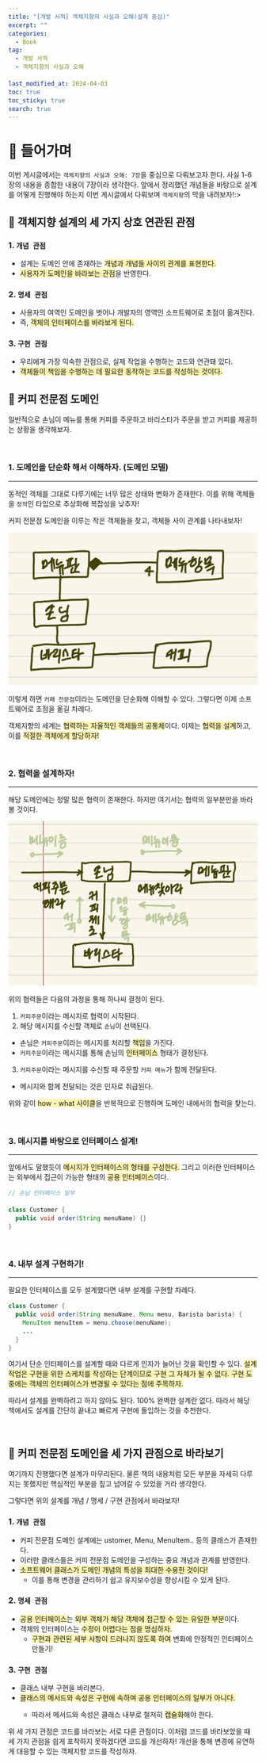 ```yaml
---
title: "[개발 서적] 객체지향의 사실과 오해(설계 중심)"
excerpt: ""
categories:
  - Book
tag:
  - 개발 서적
  - 객체지향의 사실과 오해

last_modified_at: 2024-04-03
toc: true
toc_sticky: true
search: true
---
```


# 🔗 들어가며
이번 게시글에서는 `객체지향의 사실과 오해: 7장`을 중심으로 다뤄보고자 한다. 사실 1-6장의 내용을 종합한 내용이 7장이라 생각한다. 앞에서 정리했던 개념들을 바탕으로 설계를 어떻게 진행해야 하는지 이번 게시글에서 다뤄보며 `객체지향`의 막을 내려보자!:>

## 🔗 객체지향 설계의 세 가지 상호 연관된 관점

### 1. `개념 관점`

- 설계는 도메인 안에 존재하는 <span style = "background-color:#fff5b1">개념과 개념들 사이의 관계를 표현한다.</span>
- <span style = "background-color:#fff5b1">사용자가 도메인을 바라보는 관점</span>을 반영한다.

### 2. `명세 관점`

- 사용자의 여역인 도메인을 벗어나 개발자의 영역인 소프트웨어로 초점이 옮겨진다.
- 즉, <span style = "background-color:#fff5b1">객체의 인터페이스를 바라보게 된다.</span>

### 3. `구현 관점`

- 우리에게 가장 익숙한 관점으로, 실제 작업을 수행하는 코드와 연관돼 있다.
- <span style = "background-color:#fff5b1">객체들이 책임을 수행하는 데 필요한 동작하는 코드를 작성하는 것이다.</span>

## 🔗 커피 전문점 도메인

일반적으로 손님이 메뉴를 통해 커피를 주문하고 바리스타가 주문을 받고 커피를 제공하는 상황을 생각해보자.

<br>

### 1. 도메인을 단순화 해서 이해하자. (도메인 모델)

----------------------------

동적인 객체를 그대로 다루기에는 너무 많은 상태와 변화가 존재한다. 이를 위해 객체들을 `정적`인 타입으로 추상화해 복잡성을 낮추자!

커피 전문점 도메인을 이루는 작은 객체들을 찾고, 객체들 사이 관계를 나타내보자!

![도메인 모델](/assets/images/doamin_model.jpeg)

이렇게 하면 `커페 전문점`이라는 도메인을 단순화해 이해할 수 있다. 그렇다면 이제 소프트웨어로 초점을 옮길 차례다. 

객체지향의 세계는 <span style = "background-color:#fff5b1">협력하는 자율적인 객체들의 공통체</span>이다. 이제는 <span style = "background-color:#fff5b1">협력을 설계</span>하고, 이를 <span style = "background-color:#fff5b1">적절한 객체에게 할당하자!</span>

<br>

### 2. 협력을 설계하자!

-------------------

해당 도메인에는 정말 많은 협력이 존재한다. 하지만 여기서는 협력의 일부분만을 바라볼 것이다. 

![메시지를 통한 협력](/assets/images/message.jpeg)

위의 협력들은 다음의 과정을 통해 하나씨 결정이 된다.

1. `커피주문`이라는 메시지로 협력이 시작된다.
2. 해당 메시지를 수신할 객체로 `손님`이 선택된다.
  - 손님은 `커피주문`이라는 메시지를 처리할 <span style = "background-color:#fff5b1">책임</span>을 가진다.
  - `커피주문`이라는 메시지를 통해 손님의 <span style = "background-color:#fff5b1">인터페이스</span> 형태가 결정된다.
3. `커피주문`이라는 메시지를 수신할 때 주문할 `커피 메뉴`가 함께 전달된다.
  - 메시지와 함께 전달되는 것은 인자로 취급된다.

위와 같이 <span style = "background-color:#fff5b1">how - what 사이클</span>을 반복적으로 진행하며 도메인 내에서의 협력을 찾는다.

<br>

### 3. 메시지를 바탕으로 인터페이스 설계!

-----------------

앞에서도 말했듯이 <span style = "background-color:#fff5b1"> 메시지가 인터페이스의 형태를 구성한다.</span> 그리고 이러한 인터페이스는 외부에서 접근이 가능한 형태의 <span style = "background-color:#fff5b1">공용 인터페이스</span>이다.

```java
// 손님 인터페이스 일부

class Customer {
  public void order(String menuName) {}
}

```

<br>

### 4. 내부 설계 구현하기!

------------

필요한 인터페이스를 모두 설계했다면 내부 설계를 구현할 차례다.

```java
class Customer {
  public void order(String menuName, Menu menu, Barista barista) {
    MenuItem menuItem = menu.choose(menuName);
    ...
  }
}
```

여기서 단순 인터페이스를 설계할 때와 다르게 인자가 늘어난 것을 확인할 수 있다. <span style = "background-color:#fff5b1">설계 작업은 구현을 위한 스케치를 작성하는 단계이므로 구현 그 자체가 될 수 없다. 구현 도중에는 객체의 인터페이스가 변경될 수 있다는 점에 주목하자.</span>

따라서 설계를 완벽하려고 하지 않아도 된다. 100% 완벽한 설계란 없다. 따라서 해당 책에서도 설계를 간단히 끝내고 빠르게 구현에 돌입하는 것을 추천한다.

<br>

## 🔗 커피 전문점 도메인을 세 가지 관점으로 바라보기

여기까지 진행했다면 설계가 마무리된다. 물론 책의 내용처럼 모든 부분을 자세히 다루지는 못했지만 핵심적인 부분을 짚고 넘어갈 수 있었을 거라 생각한다.

그렇다면 위의 설계를 개념 / 명세 / 구현 관점에서 바라보자!

### 1. `개념 관점`

- 커피 전문점 도메인 설계에는 ustomer, Menu, MenuItem.. 등의 클래스가 존재한다.
- 이러한 클래스들은 커피 전문점 도메인을 구성하는 중요 개념과 관계를 반영한다.
- <span style = "background-color:#fff5b1">소프트웨어 클래스가 도메인 개념의 특성을 최대한 수용한 것이다!</span>
  - 이를 통해 변경을 관리하기 쉽고 유지보수성을 향상시킬 수 있게 된다.

### 2. `명세 관점`

- <span style = "background-color:#fff5b1">공용 인터페이스</span>는 <span style = "background-color:#fff5b1">외부 객체가 해당 객체에 접근할 수 있는 유일한 부분</span>이다.
- 객체의 인터페이스는 <span style = "background-color:#fff5b1">수정이 어렵다는 점을 명심하자.</span>
  - <span style = "background-color:#fff5b1">구현과 관련된 세부 사항이 드러나지 않도록 하여</span> 변화에 안정적인 인터페이스 만들기!

### 3. `구현 관점`

- 클래스 내부 구현을 바라본다.
- <span style = "background-color:#fff5b1">클래스의 메서드와 속성은 구현에 속하며 공용 인터페이스의 일부가 아니다.
  - 따라서 메서드와 속성은 클래스 내부로 철저히 <span style = "background-color:#fff5b1">캡슐화</span>해야 한다.

위 세 가지 관점은 코드를 바라보는 서로 다른 관점이다. 이처럼 코드를 바라보았을 때 세 가지 관점을 쉽게 포착하지 못하겠다면 코드를 개선하자! 개선을 통해 변경에 유연하게 대응할 수 있는 객체지향 코드를 작성하자.
